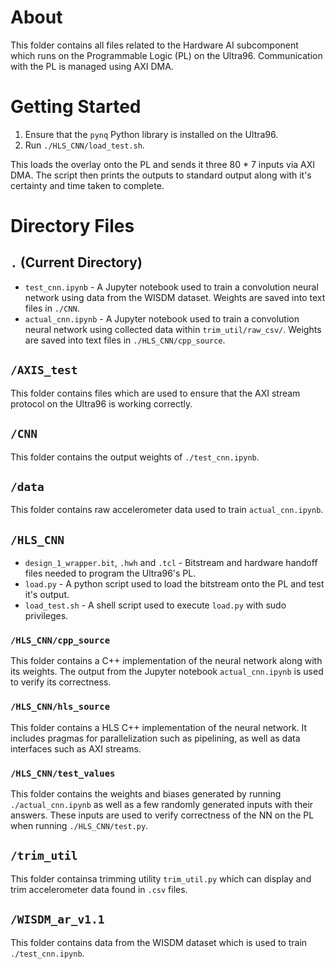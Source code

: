 # About

This folder contains all files related to the Hardware AI subcomponent which runs on the Programmable Logic (PL) on the Ultra96. Communication with the PL is managed using AXI DMA.

# Getting Started

1. Ensure that the `pynq` Python library is installed on the Ultra96.
2. Run `./HLS_CNN/load_test.sh`. 

This loads the overlay onto the PL and sends it three 80 * 7 inputs via AXI DMA. The script then prints the outputs to standard output along with it's certainty and time taken to complete.

# Directory Files

## `.` (Current Directory)

* `test_cnn.ipynb` - A Jupyter notebook used to train a convolution neural network using data from the WISDM dataset. Weights are saved into text files in `./CNN`.
* `actual_cnn.ipynb` - A Jupyter notebook used to train a convolution neural network using collected data within `trim_util/raw_csv/`. Weights are saved into text files in `./HLS_CNN/cpp_source`.

## `/AXIS_test`

This folder contains files which are used to ensure that the AXI stream protocol on the Ultra96 is working correctly.

## `/CNN`

This folder contains the output weights of `./test_cnn.ipynb`.

## `/data`

This folder contains raw accelerometer data used to train `actual_cnn.ipynb`.

## `/HLS_CNN`

* `design_1_wrapper.bit`, `.hwh` and `.tcl` - Bitstream and hardware handoff files needed to program the Ultra96's PL.
* `load.py` - A python script used to load the bitstream onto the PL and test it's output.
* `load_test.sh` - A shell script used to execute `load.py` with sudo privileges.

### `/HLS_CNN/cpp_source`

This folder contains a C++ implementation of the neural network along with its weights. The output from the Jupyter notebook `actual_cnn.ipynb` is used to verify its correctness.

### `/HLS_CNN/hls_source`

This folder contains a HLS C++ implementation of the neural network. It includes pragmas for parallelization such as pipelining, as well as data interfaces such as AXI streams.

### `/HLS_CNN/test_values`

This folder contains the weights and biases generated by running `./actual_cnn.ipynb` as well as a few randomly generated inputs with their answers. These inputs are used to verify correctness of the NN on the PL when running `./HLS_CNN/test.py`.

## `/trim_util`

This folder containsa trimming utility `trim_util.py` which can display and trim accelerometer data found in `.csv` files.

## `/WISDM_ar_v1.1`

This folder contains data from the WISDM dataset which is used to train `./test_cnn.ipynb`.
